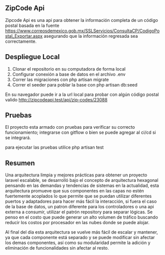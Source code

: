 ## ZipCode Api

Zipcode Api es una api para obtener la información completa de un código postal basada en la fuente https://www.correosdemexico.gob.mx/SSLServicios/ConsultaCP/CodigoPostal_Exportar.aspx asegurando que la información regresada sea correctamente.

## Despliegue Local

1. Clonar el repositorio en su computadora de forma local
2. Configurar conexión a base de datos en el archivo .env
3. Correr las migraciones con php artisan migrate
4. Correr el seeder para poblar la base con php artisan db:seed

En su navegador puede ir a la url local para probar con algún código postal valido
http://zipcodeapi.test/api/zip-codes/23088

## Pruebas

El proyecto esta armado con pruebas para verificar su correcto funcionamiento; integrarse con gitflow
o bien se puede agregar al ci/cd si se integrará.

para ejecutar las pruebas utilice php artisan test

## Resumen

Una arquitectura limpia y mejores prácticas para obtener un proyecto laravel escalable, se desarrolló bajo el concepto de arquitectura hexagonal
pensando en las demandas y tendencias de sistemas en la actualidad, esta arquitectura promueve que sus componentes en las capas no estén fuertemente acoplados
lo que permite que se puedan utilizar diferentes puertos y adaptadores para hacer más fácil la interacción, si fuera el caso de la base de datos,
un patron diferente para los controladores o una api externa a consumir, utilizar el patrón repository para separar lógicas. Se penso en el costo que puede generar un alto volumen de tráfico buscando reducir
los costos por procesador en las nubes donde se puede alojar.

Al final del dia esta arquitectura se vuelve más fácil de escalar y mantener, ya que cada componente está separado y se puede modificar sin afectar los demas componentes,
así como su modularidad permite la adición y eliminación de funcionalidades sin afectar al resto.

